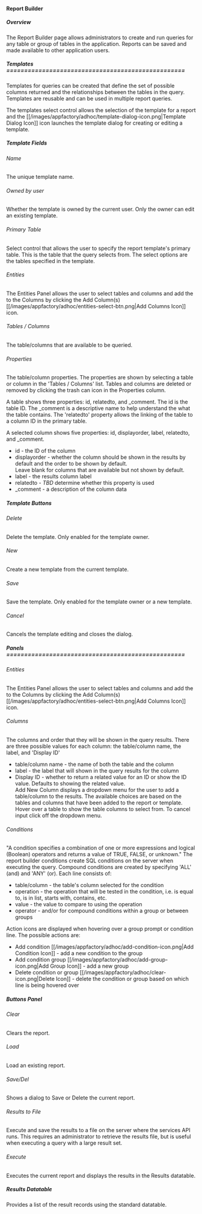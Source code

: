 #### Report Builder

##### Overview
The Report Builder page allows administrators to create and run queries for any table or group of tables in the
application.  Reports can be saved and made available to other application users.  


##### Templates ==================================================
Templates for queries can be created that define the set of possible columns returned and the relationships between
the tables in the query.  Templates are reusable and can be used in multiple report queries. 

The templates select control allows the selection of the template for a report and the
 [[/images/appfactory/adhoc/template-dialog-icon.png|Template Dialog Icon]] icon launches the template dialog for
creating or editing a template.

##### Template Fields
###### Name
The unique template name.
###### Owned by user
Whether the template is owned by the current user.  Only the owner can edit an existing template.
###### Primary Table
Select control that allows the user to specify the report template's primary table.  This is the table that the query
selects from.  The select options are the tables specified in the template.
###### Entities
The Entities Panel allows the user to select tables and columns and add the to the Columns by clicking the Add Column(s)
 [[/images/appfactory/adhoc/entities-select-btn.png|Add Columns Icon]] icon.
###### Tables / Columns
The table/columns that are available to be queried.
###### Properties
The table/column properties.  The properties are shown by selecting a table or column in the 'Tables / Columns' list.
Tables and columns are deleted or removed by clicking the trash can icon in the Properties column.
   
A table shows three properties: id, relatedto, and _comment.  The id is the table ID.  The _comment is a descriptive
name to help understand the what the table contains.  The 'relatedto' property allows the linking of the table to a 
column ID in the primary table.

A selected column shows five properties: id, displayorder, label, relatedto, and _comment.
* id - the ID of the column
* displayorder - whether the column should be shown in the results by default and the order to be shown by default.  
Leave blank for columns that are available but not shown by default.
* label - the results column label
* relatedto - _TBD_ determine whether this property is used
* _comment - a description of the column data
##### Template Buttons
###### Delete
Delete the template.  Only enabled for the template owner.
###### New
Create a new template from the current template.
###### Save
Save the template.  Only enabled for the template owner or a new template.
###### Cancel
Cancels the template editing and closes the dialog.

##### Panels ==================================================
###### Entities
The Entities Panel allows the user to select tables and columns and add the to the Columns by clicking the Add Column(s)
 [[/images/appfactory/adhoc/entities-select-btn.png|Add Columns Icon]] icon.
###### Columns
The columns and order that they will be shown in the query results.  There are three possible values for each column:
the table/column name, the label, and 'Display ID'
* table/column name - the name of both the table and the column
* label - the label that will shown in the query results for the column
* Display ID - whether to return a related value for an ID or show the ID value.  Defaults to showing the related value.  
Add New Column displays a dropdown menu for the user to add a table/column to the results.  The available choices are 
based on the tables and columns that have been added to the report or template.  Hover over a table to show the table 
columns to select from.  To cancel input click off the dropdown menu.
###### Conditions
"A condition specifies a combination of one or more expressions and logical (Boolean) operators and returns a value of
TRUE, FALSE, or unknown."  The report builder conditions create SQL conditions on the server when executing the query.
Compound conditions are created by specifying 'ALL' (and) and 'ANY' (or).  Each line consists of:
* table/column - the table's column selected for the condition
* operation - the operation that will be tested in the condition, i.e. is equal to, is in list, starts with, contains, 
etc.
* value - the value to compare to using the operation
* operator - and/or for compound conditions within a group or between groups

Action icons are displayed when hovering over a group prompt or condition line.  The possible actions are:
* Add condition [[/images/appfactory/adhoc/add-condition-icon.png|Add Condition Icon]] - add a new condition to the group
* Add condition group [[/images/appfactory/adhoc/add-group-icon.png|Add Group Icon]] - add a new group 
* Delete condition or group [[/images/appfactory/adhoc/clear-icon.png|Delete Icon]] - delete the condition or group
based on which line is being hovered over 

##### Buttons Panel
###### Clear
Clears the report.
###### Load
Load an existing report.
###### Save/Del
Shows a dialog to Save or Delete the current report.
###### Results to File
Execute and save the results to a file on the server where the services API runs.  This requires an administrator to 
retrieve the results file, but is useful when executing a query with a large result set.
###### Execute
Executes the current report and displays the results in the Results datatable.

##### Results Datatable
Provides a list of the result records using the standard datatable.


